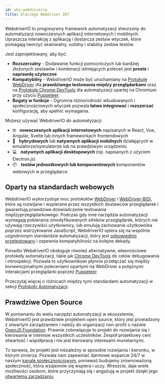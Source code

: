 ```yaml
---
id: why-webdriverio
title: Dlaczego Webdriver.IO?
---
```


WebdriverIO to progresywny framework automatyzacji stworzony do automatyzacji nowoczesnych aplikacji internetowych i mobilnych. Upraszcza interakcję z aplikacją i dostarcza zestaw wtyczek, które pomagają tworzyć skalowalny, solidny i stabilny zestaw testów.

Jest zaprojektowany, aby być:

- __Rozszerzalny__ - Dodawanie funkcji pomocniczych lub bardziej złożonych zestawów i kombinacji istniejących poleceń jest __proste__ i __naprawdę użyteczne__
- __Kompatybilny__ - WebdriverIO może być uruchamiany na [Protokole WebDriver](https://w3c.github.io/webdriver/) dla __prawdziwego testowania między przeglądarkami__ oraz na [Protokole Chrome DevTools](https://chromedevtools.github.io/devtools-protocol/) dla automatyzacji opartej na Chromium przy użyciu [Puppeteer](https://pptr.dev/).
- __Bogaty w funkcje__ - Ogromna różnorodność wbudowanych i społecznościowych wtyczek pozwala __łatwo integrować__ i __rozszerzać__ konfigurację, aby spełnić wymagania.

Możesz używać WebdriverIO do automatyzacji:

- 🌐 <span>&nbsp;</span> __nowoczesnych aplikacji internetowych__ napisanych w React, Vue, Angular, Svelte lub innych frameworkach frontendowych
- 📱 <span>&nbsp;</span> __hybrydowych__ lub __natywnych aplikacji mobilnych__ działających w emulatorze/symulatorze lub na prawdziwym urządzeniu
- 💻 <span>&nbsp;</span> __natywnych aplikacji desktopowych__ (np. napisanych z użyciem Electron.js)
- 📦 <span>&nbsp;</span> __testów jednostkowych lub komponentowych__ komponentów webowych w przeglądarce

## Oparty na standardach webowych

WebdriverIO wykorzystuje moc protokołów [WebDriver](https://w3c.github.io/webdriver/) i [WebDriver-BiDi](https://github.com/w3c/webdriver-bidi), które są rozwijane i wspierane przez wszystkich dostawców przeglądarek i gwarantują prawdziwe doświadczenie testowania międzyprzeglądarkowego. Podczas gdy inne narzędzia automatyzacji wymagają pobierania zmodyfikowanych silników przeglądarek, których nie używają rzeczywiści użytkownicy, lub emulują zachowanie użytkownika poprzez wstrzykiwanie JavaScript, WebdriverIO opiera się na wspólnie uzgodnionym standardzie automatyzacji, który jest [odpowiednio przetestowany](https://wpt.fyi/results/webdriver/tests?label=experimental&label=master&aligned) i zapewnia kompatybilność na kolejne dekady.

Ponadto WebdriverIO obsługuje również alternatywne, własnościowe protokoły automatyzacji, takie jak [Chrome DevTools](https://chromedevtools.github.io/devtools-protocol/) do celów debugowania i introspekcji. Pozwala to użytkownikowi płynnie przełączać się między konwencjonalnymi poleceniami opartymi na WebDriver a potężnymi interakcjami przeglądarki poprzez [Puppeteer](https://pptr.dev/).

Przeczytaj więcej o różnicach między tymi standardami automatyzacji w sekcji [Protokoły Automatyzacji](automationProtocols).

## Prawdziwe Open Source

W porównaniu do wielu narzędzi automatyzacji w ekosystemie, WebdriverIO jest prawdziwie projektem open source, który jest prowadzony z otwartym zarządzaniem i należy do organizacji non-profit o nazwie [OpenJS Foundation](https://openjsf.org/). Prawnie zobowiązuje to projekt do rozwijania się i kierowania w interesie wszystkich uczestników. Zespół projektowy ceni otwartość i współpracę i nie jest kierowany interesami monetarnymi.

To sprawia, że projekt jest niezależny w sposobie rozwijania i kierunku, w którym zmierza. Pozwala nam zapewniać darmowe wsparcie 24/7 w naszym [kanale społecznościowym](https://discord.webdriver.io), ponieważ budujemy zrównoważoną społeczność, która wzajemnie się wspiera i uczy. Wreszcie, daje wiele możliwości osobom, które przyczyniają się i angażują w projekt dzięki jego [otwartemu zarządzaniu](https://github.com/webdriverio/webdriverio/blob/main/GOVERNANCE.md).
